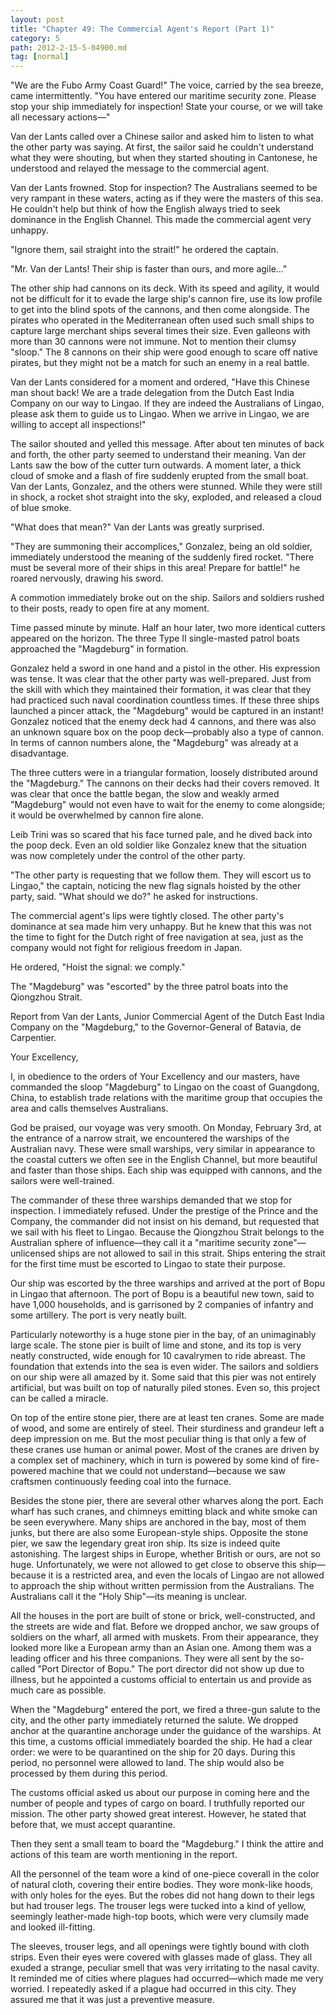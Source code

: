 ```yaml
---
layout: post
title: "Chapter 49: The Commercial Agent's Report (Part 1)"
category: 5
path: 2012-2-15-5-04900.md
tag: [normal]
---
```


"We are the Fubo Army Coast Guard!" The voice, carried by the sea breeze, came intermittently. "You have entered our maritime security zone. Please stop your ship immediately for inspection! State your course, or we will take all necessary actions—"

Van der Lants called over a Chinese sailor and asked him to listen to what the other party was saying. At first, the sailor said he couldn't understand what they were shouting, but when they started shouting in Cantonese, he understood and relayed the message to the commercial agent.

Van der Lants frowned. Stop for inspection? The Australians seemed to be very rampant in these waters, acting as if they were the masters of this sea. He couldn't help but think of how the English always tried to seek dominance in the English Channel. This made the commercial agent very unhappy.

"Ignore them, sail straight into the strait!" he ordered the captain.

"Mr. Van der Lants! Their ship is faster than ours, and more agile..."

The other ship had cannons on its deck. With its speed and agility, it would not be difficult for it to evade the large ship's cannon fire, use its low profile to get into the blind spots of the cannons, and then come alongside. The pirates who operated in the Mediterranean often used such small ships to capture large merchant ships several times their size. Even galleons with more than 30 cannons were not immune. Not to mention their clumsy "sloop." The 8 cannons on their ship were good enough to scare off native pirates, but they might not be a match for such an enemy in a real battle.

Van der Lants considered for a moment and ordered, "Have this Chinese man shout back! We are a trade delegation from the Dutch East India Company on our way to Lingao. If they are indeed the Australians of Lingao, please ask them to guide us to Lingao. When we arrive in Lingao, we are willing to accept all inspections!"

The sailor shouted and yelled this message. After about ten minutes of back and forth, the other party seemed to understand their meaning. Van der Lants saw the bow of the cutter turn outwards. A moment later, a thick cloud of smoke and a flash of fire suddenly erupted from the small boat. Van der Lants, Gonzalez, and the others were stunned. While they were still in shock, a rocket shot straight into the sky, exploded, and released a cloud of blue smoke.

"What does that mean?" Van der Lants was greatly surprised.

"They are summoning their accomplices," Gonzalez, being an old soldier, immediately understood the meaning of the suddenly fired rocket. "There must be several more of their ships in this area! Prepare for battle!" he roared nervously, drawing his sword.

A commotion immediately broke out on the ship. Sailors and soldiers rushed to their posts, ready to open fire at any moment.

Time passed minute by minute. Half an hour later, two more identical cutters appeared on the horizon. The three Type II single-masted patrol boats approached the "Magdeburg" in formation.

Gonzalez held a sword in one hand and a pistol in the other. His expression was tense. It was clear that the other party was well-prepared. Just from the skill with which they maintained their formation, it was clear that they had practiced such naval coordination countless times. If these three ships launched a pincer attack, the "Magdeburg" would be captured in an instant! Gonzalez noticed that the enemy deck had 4 cannons, and there was also an unknown square box on the poop deck—probably also a type of cannon. In terms of cannon numbers alone, the "Magdeburg" was already at a disadvantage.

The three cutters were in a triangular formation, loosely distributed around the "Magdeburg." The cannons on their decks had their covers removed. It was clear that once the battle began, the slow and weakly armed "Magdeburg" would not even have to wait for the enemy to come alongside; it would be overwhelmed by cannon fire alone.

Leib Trini was so scared that his face turned pale, and he dived back into the poop deck. Even an old soldier like Gonzalez knew that the situation was now completely under the control of the other party.

"The other party is requesting that we follow them. They will escort us to Lingao," the captain, noticing the new flag signals hoisted by the other party, said. "What should we do?" he asked for instructions.

The commercial agent's lips were tightly closed. The other party's dominance at sea made him very unhappy. But he knew that this was not the time to fight for the Dutch right of free navigation at sea, just as the company would not fight for religious freedom in Japan.

He ordered, "Hoist the signal: we comply."

The "Magdeburg" was "escorted" by the three patrol boats into the Qiongzhou Strait.

Report from Van der Lants, Junior Commercial Agent of the Dutch East India Company on the "Magdeburg," to the Governor-General of Batavia, de Carpentier.

Your Excellency,

I, in obedience to the orders of Your Excellency and our masters, have commanded the sloop "Magdeburg" to Lingao on the coast of Guangdong, China, to establish trade relations with the maritime group that occupies the area and calls themselves Australians.

God be praised, our voyage was very smooth. On Monday, February 3rd, at the entrance of a narrow strait, we encountered the warships of the Australian navy. These were small warships, very similar in appearance to the coastal cutters we often see in the English Channel, but more beautiful and faster than those ships. Each ship was equipped with cannons, and the sailors were well-trained.

The commander of these three warships demanded that we stop for inspection. I immediately refused. Under the prestige of the Prince and the Company, the commander did not insist on his demand, but requested that we sail with his fleet to Lingao. Because the Qiongzhou Strait belongs to the Australian sphere of influence—they call it a "maritime security zone"—unlicensed ships are not allowed to sail in this strait. Ships entering the strait for the first time must be escorted to Lingao to state their purpose.

Our ship was escorted by the three warships and arrived at the port of Bopu in Lingao that afternoon. The port of Bopu is a beautiful new town, said to have 1,000 households, and is garrisoned by 2 companies of infantry and some artillery. The port is very neatly built.

Particularly noteworthy is a huge stone pier in the bay, of an unimaginably large scale. The stone pier is built of lime and stone, and its top is very neatly constructed, wide enough for 10 cavalrymen to ride abreast. The foundation that extends into the sea is even wider. The sailors and soldiers on our ship were all amazed by it. Some said that this pier was not entirely artificial, but was built on top of naturally piled stones. Even so, this project can be called a miracle.

On top of the entire stone pier, there are at least ten cranes. Some are made of wood, and some are entirely of steel. Their sturdiness and grandeur left a deep impression on me. But the most peculiar thing is that only a few of these cranes use human or animal power. Most of the cranes are driven by a complex set of machinery, which in turn is powered by some kind of fire-powered machine that we could not understand—because we saw craftsmen continuously feeding coal into the furnace.

Besides the stone pier, there are several other wharves along the port. Each wharf has such cranes, and chimneys emitting black and white smoke can be seen everywhere. Many ships are anchored in the bay, most of them junks, but there are also some European-style ships. Opposite the stone pier, we saw the legendary great iron ship. Its size is indeed quite astonishing. The largest ships in Europe, whether British or ours, are not so huge. Unfortunately, we were not allowed to get close to observe this ship—because it is a restricted area, and even the locals of Lingao are not allowed to approach the ship without written permission from the Australians. The Australians call it the "Holy Ship"—its meaning is unclear.

All the houses in the port are built of stone or brick, well-constructed, and the streets are wide and flat. Before we dropped anchor, we saw groups of soldiers on the wharf, all armed with muskets. From their appearance, they looked more like a European army than an Asian one. Among them was a leading officer and his three companions. They were all sent by the so-called "Port Director of Bopu." The port director did not show up due to illness, but he appointed a customs official to entertain us and provide as much care as possible.

When the "Magdeburg" entered the port, we fired a three-gun salute to the city, and the other party immediately returned the salute. We dropped anchor at the quarantine anchorage under the guidance of the warships. At this time, a customs official immediately boarded the ship. He had a clear order: we were to be quarantined on the ship for 20 days. During this period, no personnel were allowed to land. The ship would also be processed by them during this period.

The customs official asked us about our purpose in coming here and the number of people and types of cargo on board. I truthfully reported our mission. The other party showed great interest. However, he stated that before that, we must accept quarantine.

Then they sent a small team to board the "Magdeburg." I think the attire and actions of this team are worth mentioning in the report.

All the personnel of the team wore a kind of one-piece coverall in the color of natural cloth, covering their entire bodies. They wore monk-like hoods, with only holes for the eyes. But the robes did not hang down to their legs but had trouser legs. The trouser legs were tucked into a kind of yellow, seemingly leather-made high-top boots, which were very clumsily made and looked ill-fitting.

The sleeves, trouser legs, and all openings were tightly bound with cloth strips. Even their eyes were covered with glasses made of glass. They all exuded a strange, peculiar smell that was very irritating to the nasal cavity. It reminded me of cities where plagues had occurred—which made me very worried. I repeatedly asked if a plague had occurred in this city. They assured me that it was just a preventive measure.